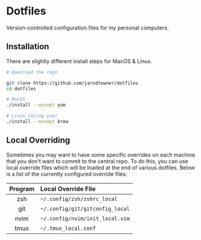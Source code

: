 # Dotfiles

Version-controlled configuration files for my personal computers.

## Installation

There are slightly different install steps for MacOS & Linux.

```zsh
# Download the repo

git clone https://github.com/jarodtowner/dotfiles 
cd dotfiles

# MacOS
./install --except yum

# Linux (Using yum)
./install --except brew
```

## Local Overriding

Sometimes you may want to have some specific overrides on each machine that you don't want to commit to the central repo. To do this, you can use local override files which will be loaded at the end of various dotfiles. Below is a list of the currently configured override files: 

| Program | Local Override File             |
| :-----: | :------------------------------ |
|   zsh   | `~/.config/zsh/zshrc_local`     |
|   git   | `~/.config/git/gitconfig_local` |
|  nvim   | `~/.config/nvim/init_local.vim` |
|  tmux   | `~/.tmux_local.conf`            |

